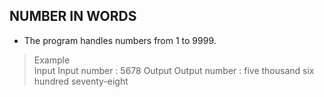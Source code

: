 ## NUMBER IN WORDS
* The program handles numbers from 1 to 9999.  

> Example  
> Input
> Input number : 5678
> Output
> Output number : five thousand six hundred seventy-eight
